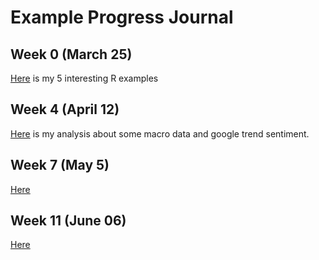 # Example Progress Journal

## Week 0 (March 25)

[Here](files/interesting_examples.html) is my 5 interesting R examples

## Week 4 (April 12)

[Here](files/homework_1.html) is my analysis about some macro data and google trend sentiment.

## Week 7 (May 5)

[Here](files/IE360HW2.html)
## Week 11 (June 06)

[Here](files/HW_3.html) 